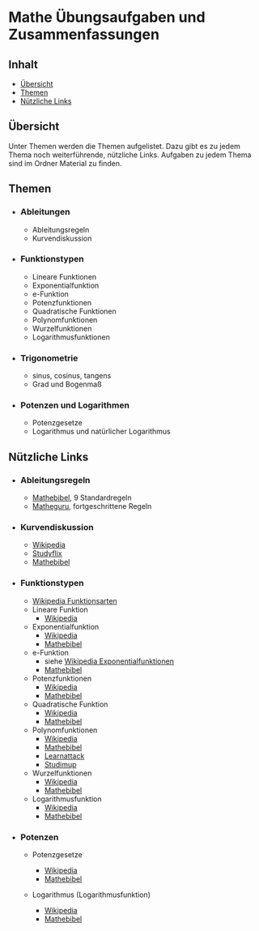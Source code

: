 # Mathe Übungsaufgaben und Zusammenfassungen
## Inhalt
* [Übersicht](#übersicht)
* [Themen](#themen)
* [Nützliche Links](#nützliche-links)

## Übersicht
Unter Themen werden die Themen aufgelistet. Dazu gibt es zu jedem Thema noch weiterführende, nützliche Links.
Aufgaben zu jedem Thema sind im Ordner Material zu finden.

## Themen
*  ### __Ableitungen__
    * Ableitungsregeln
    * Kurvendiskussion

* ### __Funktionstypen__
    * Lineare Funktionen
    * Exponentialfunktion
    * e-Funktion
    * Potenzfunktionen
    * Quadratische Funktionen
    * Polynomfunktionen
    * Wurzelfunktionen
    * Logarithmusfunktionen

* ### __Trigonometrie__
    * sinus, cosinus, tangens
    * Grad und Bogenmaß

* ### __Potenzen und Logarithmen__
    * Potenzgesetze
    * Logarithmus und natürlicher Logarithmus

## Nützliche Links
* ### __Ableitungsregeln__
    * [Mathebibel](https://www.mathebibel.de/ableitungsregeln#potenzregel), 9 Standardregeln
    * [Matheguru](https://matheguru.com/differentialrechnung/ableitungsregeln.html), fortgeschrittene Regeln

* ### __Kurvendiskussion__
    * [Wikipedia](https://de.wikipedia.org/wiki/Kurvendiskussion)
    * [Studyflix](https://studyflix.de/mathematik/kurvendiskussion-3076)
    * [Mathebibel](https://www.mathebibel.de/kurvendiskussion)

* ### __Funktionstypen__
    * [Wikipedia Funktionsarten](https://de.wikipedia.org/wiki/Funktion_(Mathematik)#Spezielle_Funktionen)
    * Lineare Funktion
        * [Wikipedia](https://de.wikipedia.org/wiki/Lineare_Funktion)
    * Exponentialfunktion
        * [Wikipedia](https://de.wikipedia.org/wiki/Exponentialfunktion)
        * [Mathebibel](https://www.mathebibel.de/exponentialfunktionen)
    * e-Funktion
        * siehe [Wikipedia Exponentialfunktionen](https://de.wikipedia.org/wiki/Exponentialfunktion)
        * [Mathebibel](https://www.mathebibel.de/e-funktion)
    * Potenzfunktionen
        * [Wikipedia](https://de.wikipedia.org/wiki/Potenzfunktion)
        * [Mathebibel](https://www.mathebibel.de/potenzfunktionen)
    * Quadratische Funktion
        * [Wikipedia](https://de.wikipedia.org/wiki/Quadratische_Funktion)
        * [Mathebibel](https://www.mathebibel.de/quadratische-funktionen)
    * Polynomfunktionen
        * [Wikipedia](https://de.wikipedia.org/wiki/Polynomfunktion)
        * [Mathebibel](https://www.mathebibel.de/polynom)
        * [Learnattack](https://learnattack.de/mathematik/polynomfunktionen)
        * [Studimup](https://www.studimup.de/abitur/analysis/polynomfunktion/)
    * Wurzelfunktionen
        * [Wikipedia](https://de.wikipedia.org/wiki/Wurzelfunktion)
        * [Mathebibel](https://www.mathebibel.de/wurzelfunktionen)
    * Logarithmusfunktion
        * [Wikipedia](https://de.wikipedia.org/wiki/Logarithmus)
        * [Mathebibel](https://www.mathebibel.de/logarithmusfunktionen)

* ### __Potenzen__
    * Potenzgesetze
        * [Wikipedia](https://de.wikipedia.org/wiki/Potenz_(Mathematik)#Potenzgesetze)
        * [Mathebibel](https://www.mathebibel.de/potenzgesetze)
    
    * Logarithmus (Logarithmusfunktion)
        * [Wikipedia](https://de.wikipedia.org/wiki/Logarithmus)
        * [Mathebibel](https://www.mathebibel.de/logarithmusfunktionen)
